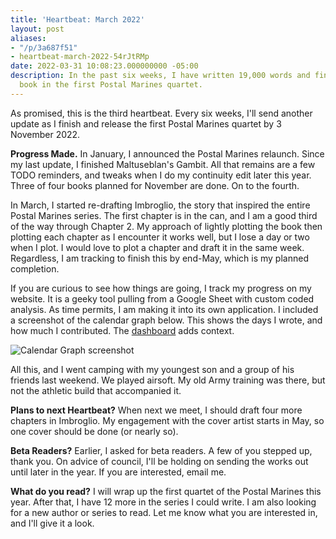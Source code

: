 ```yaml
---
title: 'Heartbeat: March 2022'
layout: post
aliases:
- "/p/3a687f51"
- heartbeat-march-2022-54rJtRMp
date: 2022-03-31 10:08:23.000000000 -05:00
description: In the past six weeks, I have written 19,000 words and finished the third
  book in the first Postal Marines quartet.
---
```

As promised, this is the third heartbeat. Every six weeks, I'll send another update as I finish and release the first Postal Marines quartet by 3 November 2022.

**Progress Made.** In January, I announced the Postal Marines relaunch. Since my last update, I finished Maltuseblan's Gambit. All that remains are a few TODO reminders, and tweaks when I do my continuity edit later this year. Three of four books planned for November are done. On to the fourth.

In March, I started re-drafting Imbroglio, the story that inspired the entire Postal Marines series. The first chapter is in the can, and I am a good third of the way through Chapter 2. My approach of lightly plotting the book then plotting each chapter as I encounter it works well, but I lose a day or two when I plot. I would love to plot a chapter and draft it in the same week. Regardless, I am tracking to finish this by end-May, which is my planned completion.

If you are curious to see how things are going, I track my progress on my website. It is a geeky tool pulling from a Google Sheet with custom coded analysis. As time permits, I am making it into its own application. I included a screenshot of the calendar graph below. This shows the days I wrote, and how much I contributed. The [dashboard](/dashboard) adds context.

![Calendar Graph screenshot](./calendar-graph-screenshot-2022-03-28.png)

All this, and I went camping with my youngest son and a group of his friends last weekend. We played airsoft. My old Army training was there, but not the athletic build that accompanied it.

**Plans to next Heartbeat?** When next we meet, I should draft four more chapters in Imbroglio. My engagement with the cover artist starts in May, so one cover should be done (or nearly so).

**Beta Readers?** Earlier, I asked for beta readers. A few of you stepped up, thank you. On advice of council, I'll be holding on sending the works out until later in the year. If you are interested, email me.

**What do you read?** I will wrap up the first quartet of the Postal Marines this year. After that, I have 12 more in the series I could write. I am also looking for a new author or series to read. Let me know what you are interested in, and I'll give it a look.
